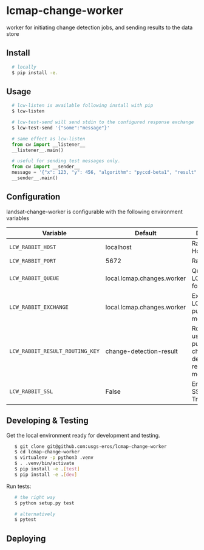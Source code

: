 # lcmap-change-worker
worker for initiating change detection jobs, and sending results to the data store

## Install
```bash
  # locally
  $ pip install -e.
```

## Usage
```bash
  # lcw-listen is available following install with pip
  $ lcw-listen

  # lcw-test-send will send stdin to the configured response exchange
  $ lcw-test-send '{"some":"message"}'
```

```python
  # same effect as lcw-listen
  from cw import __listener__
  __listener__.main()

  # useful for sending test messages only.
  from cw import __sender__
  message = '{"x": 123, "y": 456, "algorithm": "pyccd-beta1", "result": "OUTPUT"}'
  __sender__.main()
```

## Configuration
landsat-change-worker is configurable with the following environment variables

| Variable | Default | Description |
| --- | --- | --- |
| `LCW_RABBIT_HOST` | localhost | RabbitMQ Host |
| `LCW_RABBIT_PORT` | 5672      | RabbitMQ Port |
| `LCW_RABBIT_QUEUE` | local.lcmap.changes.worker | Queue for LCW to listen for messages |
| `LCW_RABBIT_EXCHANGE` | local.lcmap.changes.worker | Exchange for LCW to publish messages |
| `LCW_RABBIT_RESULT_ROUTING_KEY` | change-detection-result | Routing key used when publishing change detection result messages |
| `LCW_RABBIT_SSL` | False | Enable/Disable SSL.  True/False |

## Developing & Testing
Get the local environment ready for development and testing.
```bash
   $ git clone git@github.com:usgs-eros/lcmap-change-worker
   $ cd lcmap-change-worker
   $ virtualenv -p python3 .venv
   $ . .venv/bin/activate
   $ pip install -e .[test]
   $ pip install -e .[dev]
```

Run tests:
```bash
   # the right way
   $ python setup.py test

   # alternatively
   $ pytest
```
## Deploying
